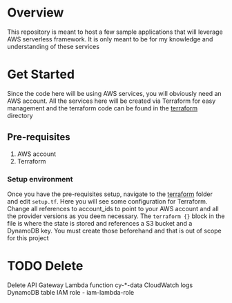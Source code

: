 # Overview
This repository is meant to host a few sample applications that will leverage AWS serverless framework. It is only meant to be for my knowledge and understanding of these services

# Get Started
Since the code here will be using AWS services, you will obviously need an AWS account. All the services here will be created via Terraform for easy management and the terraform code can be found in the [terraform](./terraform) directory

## Pre-requisites
1. AWS account
2. Terraform

### Setup environment
Once you have the pre-requisites setup, navigate to the [terraform](./terraform) folder and edit `setup.tf`. Here you will see some configuration for Terraform. Change all references to account_ids to point to your AWS account and all the provider versions as you deem necessary.
The `terraform {}` block in the file is where the state is stored and references a S3 bucket and a DynamoDB key. You must create those beforehand and that is out of scope for this project

# TODO Delete
Delete API Gateway
Lambda function cy-*-data
CloudWatch logs
DynamoDB table
IAM role - iam-lambda-role
